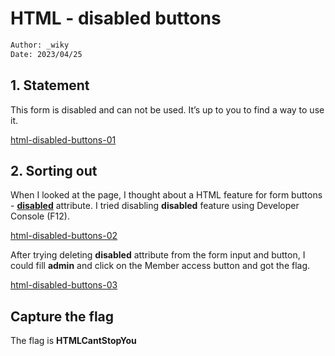 # **HTML - disabled buttons**
```bash
Author: _wiky
Date: 2023/04/25
```
## 1. Statement
This form is disabled and can not be used. It’s up to you to find a way to use it.

[html-disabled-buttons-01](../images/html-disabled-buttons-01.png)

## 2. Sorting out
When I looked at the page, I thought about a HTML feature for form buttons - [**disabled**](https://www.w3schools.com/tags/att_button_disabled.asp) attribute. I tried disabling **disabled** feature using Developer Console (F12).

[html-disabled-buttons-02](../images/html-disabled-buttons-02.png)

After trying deleting **disabled** attribute from the form input and button, I could fill **admin** and click on the Member access button and got the flag.

[html-disabled-buttons-03](../images/html-disabled-buttons-03.png)

## Capture the flag
The flag is **HTMLCantStopYou**
